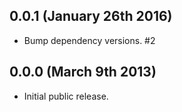 ## 0.0.1 (January 26th 2016)
- Bump dependency versions. #2

## 0.0.0 (March 9th 2013)
- Initial public release.
